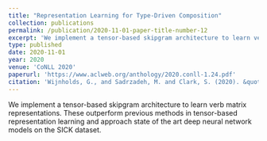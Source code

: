 ```yaml
---
title: "Representation Learning for Type-Driven Composition"
collection: publications
permalink: /publication/2020-11-01-paper-title-number-12
excerpt: 'We implement a tensor-based skipgram architecture to learn verb matrix representations. These outperform previous methods in tensor-based representation learning and approach state of the art deep neural network models on the SICK dataset.'
type: published
date: 2020-11-01
year: 2020
venue: 'CoNLL 2020'
paperurl: 'https://www.aclweb.org/anthology/2020.conll-1.24.pdf'
citation: 'Wijnholds, G., and Sadrzadeh, M. and Clark, S. (2020). &quot;Representation Learning for Type-Driven Composition.&quot;  <i>Proceedings of the 24th Conference on Computational Natural Language Learning</i>.'
---
```

We implement a tensor-based skipgram architecture to learn verb matrix representations. These outperform previous methods in tensor-based representation learning and approach state of the art deep neural network models on the SICK dataset.
